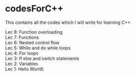# codesForC++
This contains all the codes which I will write for learning C++

Lec 8: Function overloading\
Lec 7: Functions\
Lec 6: Nested control flow\
Lec 5: While and do while loops\
Lec 4: For loops\
Lec 3: If else and switch statements\
Lec 2: Variables\
Lec 1: Hello World\
